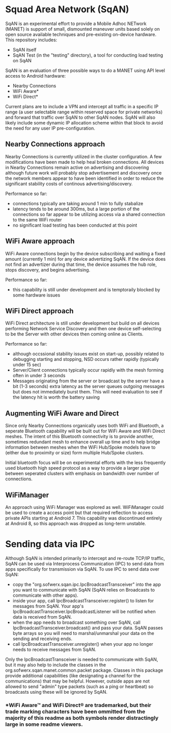 # Squad Area Network (SqAN)

SqAN is an experimental effort to provide a Mobile Adhoc NETwork (MANET) is support of small, dismounted maneuver units based solely on open source available techniques and pre-existing on-device hardware. This repository includes:

- SqAN itself
- SqAN Test (in the "testing" directory), a tool for conducting load testing on SqAN

SqAN is an evaluation of three possible ways to do a MANET using API level access to Android hardware:

- Nearby Connections
- WiFi Aware*
- WiFi Direct*

Current plans are to include a VPN and intercept all traffic in a specific IP range (a user selectable range within
reserved space for private networks) and forward that traffic over SqAN to other SqAN nodes. SqAN will also likely
include some dynamic IP allocation scheme within that block to avoid the need for any user IP pre-configuration.

## Nearby Connections approach

Nearby Connections is currently utilized in the cluster configuration. A few modifications have been made to help heal broken connections. All devices in Nearby Connections remain active on advertising and discovering although future work will probably stop advertisement and discovery once the network members appear to have been identified in order to reduce the significant stability costs of continous advertising/discovery.

Performance so far:
 - connections typically are taking around 1 min to fully stabalize
 - latency tends to be around 300ms, but a large portion of the connections so far appear to be utilizing access via a shared connection to the same WiFi router
 - no significant load testing has been conducted at this point

## WiFi Aware approach

WiFi Aware connections begin by the device subscribing and waiting a fixed amount (currently 1 min) for any device advertizing SqAN. If the device does not find an advertizer during that time, the device assumes the hub role, stops discovery, and begins advertising.

Performance so far:
 - this capability is still under development and is temptoraily blocked by some hardware issues

## WiFi Direct approach

WiFi Direct architecture is still under development but build on all devices performing Network Service Discovery and then one device self-selecting to be the Server with other devices then coming online as Clients.

Performance so far:
 - although occssional stability issues exist on start-up, possibly related to debugging starting and stopping, NSD occurs rather rapidly (typically under 15 sec)
 - Server/Client connections typically occur rapidly with the mesh forming often in under 3 seconds
 - Messages originating from the server or broadcast by the server have a bit (1-3 seconds) extra latency as the server queues outgoing messages but does not immediately burst them. This will need evaluation to see if the latency hit is worth the battery saving

## Augmenting WiFi Aware and Direct

Since only Nearby Connections organically uses both WiFi and Bluetooth, a seperate Bluetooth capability will be built out for WiFi Aware and WiFi Direct meshes. The intent of this Bluetooth connectivity is to provide another, sometimes redundant mesh to enhance overall up time and to help bridge information between meshes when the WiFi Hub/Spoke models have to (either due to proximity or size) form multiple Hub/Spoke clusters.

Initial bluetooth focus will be on experimental efforts with the less frequently used bluetooth high speed protocol as a way to provide a larger pipe between seperated clusters with emphasis on bandwidth over number of connections.

## WiFiManager

An approach using WiFi Manager was explored as well. WiFiManager could be used to create a access point but that required reflection to access private APIs starting at Android 7. This capability was discontinued entirely at Android 8, so this approach was dropped as long-term unstable.

# Sending data via IPC

Although SqAN is intended primarily to intercept and re-route TCP/IP traffic, SqAN can be used via Interprocess Communication (IPC) to send data from apps specifically for transmission via SqAN. To use IPC to send data over SqAN:
 - copy the "org.sofwerx.sqan.ipc.IpcBroadcastTransceiver" into the app you want to communicate with SqAN (SqAN relies on Broadcasts to communicate with other apps).
 - inside your app, call IpcBroadcastTransceiver.register() to listen for messages from SqAN. Your app's IpcBroadcastTransceiver.IpcBroadcastListener will be notified when data is received from SqAN.
 - when the app needs to broadcast something over SqAN, call IpcBroadcastTransceiver.broadcast() and pass your data. SqAN passes byte arrays so you will need to marshal/unmarshal your data on the sending and receiving ends. 
 - call IpcBroadcastTransceiver.unregister() when your app no longer needs to receive messages from SqAN.
 
 Only the IpcBroadcastTransceiver is needed to communicate with SqAN, but it may also help to include the classes in the org.sofwerx.sqan.manet.common.packet package. Classes in this package provide additional capabilities (like designating a channel for the communications) that may be helpful. However, outside apps are not allowed to send "admin" type packets (such as a ping or heartbeat) so broadcasts using these will be ignored by SqAN.
 
 ### *WiFi Aware™ and WiFi Direct® are trademarked, but their trade marking characters have been ommitted from the majority of this readme as both symbols render distractingly large in some readme viewers.